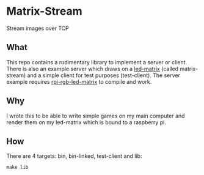 # Matrix-Stream

Stream images over TCP

## What

This repo contains a rudimentary library to implement a server or client.
There is also an example server which draws on a [led-matrix](https://github.com/hzeller/rpi-rgb-led-matrix) (called matrix-stream) and a simple client for test purposes (test-client).
The server example requires [rpi-rgb-led-matrix](https://github.com/hzeller/rpi-rgb-led-matrix) to compile and work.

## Why

I wrote this to be able to write simple games on my main computer and render them on my led-matrix which is bound to a raspberry pi.

## How

There are 4 targets: bin, bin-linked, test-client and lib:
```
make lib
```
